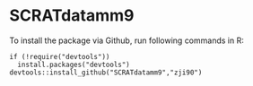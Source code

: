 SCRATdatamm9
====

To install the package via Github, run following commands in R:
```{r }
if (!require("devtools"))
  install.packages("devtools")
devtools::install_github("SCRATdatamm9","zji90")
```


